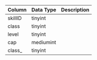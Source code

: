 | Column  | Data Type | Description |
| ------- | --------- | ----------- |
| skillID | tinyint   |             |
| class   | tinyint   |             |
| level   | tinyint   |             |
| cap     | mediumint |             |
| class_  | tinyint   |             |